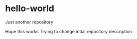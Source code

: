hello-world
===========
Just another repository

Hope this works
Trying to change intial repository description
